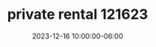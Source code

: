 ---
date: 2023-12-16 10:00:00-06:00
dates: 10 am on Dec 16 2023
draft: false
durationMinutes: 600
title: private rental 121623
---
